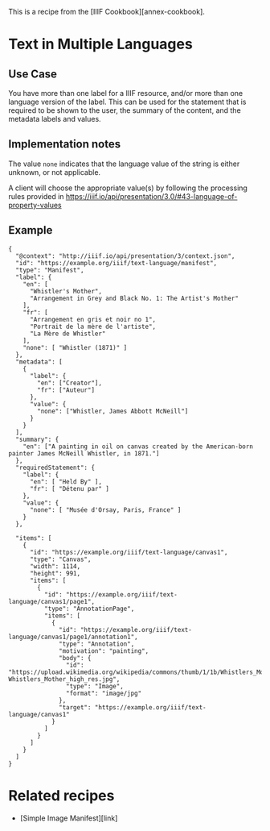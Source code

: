 
This is a recipe from the [IIIF Cookbook][annex-cookbook].

# Text in Multiple Languages 

## Use Case

You have more than one label for a IIIF resource, and/or more than one language version of the label. This can be used for the statement that is required to be shown to the user, the summary of the content, and the metadata labels and values.


## Implementation notes

The value `none` indicates that the language value of the string is either unknown, or not applicable.

A client will choose the appropriate value(s) by following the processing rules provided in https://iiif.io/api/presentation/3.0/#43-language-of-property-values


## Example


```jsonld
{
  "@context": "http://iiif.io/api/presentation/3/context.json",
  "id": "https://example.org/iiif/text-language/manifest",
  "type": "Manifest",
  "label": {
    "en": [
      "Whistler's Mother",
      "Arrangement in Grey and Black No. 1: The Artist's Mother"
    ],
    "fr": [
      "Arrangement en gris et noir no 1",
      "Portrait de la mère de l'artiste",
      "La Mère de Whistler"
    ],
    "none": [ "Whistler (1871)" ]
  },
  "metadata": [
    {
      "label": {
        "en": ["Creator"],
        "fr": ["Auteur"]  
      },
      "value": {
        "none": ["Whistler, James Abbott McNeill"]
      }
    }  
  ],
  "summary": {
    "en": ["A painting in oil on canvas created by the American-born painter James McNeill Whistler, in 1871."]
  },
  "requiredStatement": {
    "label": {
      "en": [ "Held By" ],
      "fr": [ "Détenu par" ]
    },
    "value": {
      "none": [ "Musée d'Orsay, Paris, France" ]
    }
  },

  "items": [
    {
      "id": "https://example.org/iiif/text-language/canvas1",
      "type": "Canvas",
      "width": 1114,
      "height": 991,
      "items": [
        {
          "id": "https://example.org/iiif/text-language/canvas1/page1",
          "type": "AnnotationPage",
          "items": [
            {
              "id": "https://example.org/iiif/text-language/canvas1/page1/annotation1",
              "type": "Annotation",
              "motivation": "painting",
              "body": {
                "id": "https://upload.wikimedia.org/wikipedia/commons/thumb/1/1b/Whistlers_Mother_high_res.jpg/1114px-Whistlers_Mother_high_res.jpg",
                "type": "Image",
                "format": "image/jpg"
              },
              "target": "https://example.org/iiif/text-language/canvas1"
            }           
          ]
        }
      ]
    }    
  ]
}
```


# Related recipes

* [Simple Image Manifest][link]


